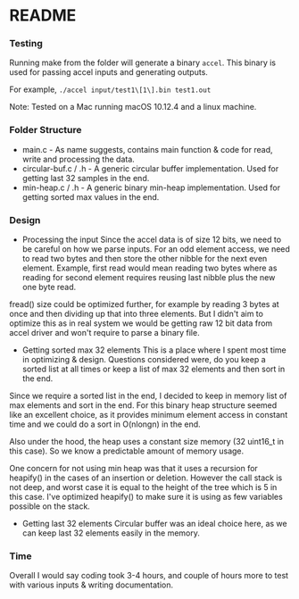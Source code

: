 # README #

### Testing ###
Running make from the folder will generate a binary `accel`. 
This binary is used for passing accel inputs and generating outputs. 

For example, 
`./accel input/test1\[1\].bin test1.out`

Note: Tested on a Mac running macOS 10.12.4 and a linux machine.

### Folder Structure ###
* main.c - As name suggests, contains main function & code for read, write and processing the data.
* circular-buf.c / .h - A generic circular buffer implementation. Used for getting last 32 samples in the end. 
* min-heap.c / .h - A generic binary min-heap implementation. Used for getting sorted max values in the end. 

### Design ###

* Processing the input
Since the accel data is of size 12 bits, we need to be careful on how we parse inputs. 
For an odd element access, we need to read two bytes and then store the other nibble for the next even element. 
Example, first read would mean reading two bytes where as reading for second element requires reusing last nibble 
plus the new one byte read. 

fread() size could be optimized further, for example by reading 3 bytes at once and then dividing up that into
three elements. But I didn't aim to optimize this as in real system we would be getting raw 12 bit data from accel 
driver and won't require to parse a binary file. 


* Getting sorted max 32 elements
This is a place where I spent most time in optimizing & design. 
Questions considered were, do you keep a sorted list at all times or keep a list of max 32 elements and then sort 
in the end. 

Since we require a sorted list in the end, I decided to keep in memory list of max elements and sort in the end. 
For this binary heap structure seemed like an excellent choice, as it provides minimum element access in constant
time and we could do a sort in O(nlongn) in the end. 

Also under the hood, the heap uses a constant size memory (32 uint16_t in this case). So we know a predictable 
amount of memory usage. 

One concern for not using min heap was that it uses a recursion for heapify() in the cases of an insertion or deletion. 
However the call stack is not deep, and worst case it is equal to the height of the tree which is 5 in this case. 
I've optimized heapify() to make sure it is using as few variables possible on the stack.


* Getting last 32 elements
Circular buffer was an ideal choice here, as we can keep last 32 elements easily in the memory. 


### Time ###
Overall I would say coding took 3-4 hours, and couple of hours more to test with various inputs & writing documentation.


